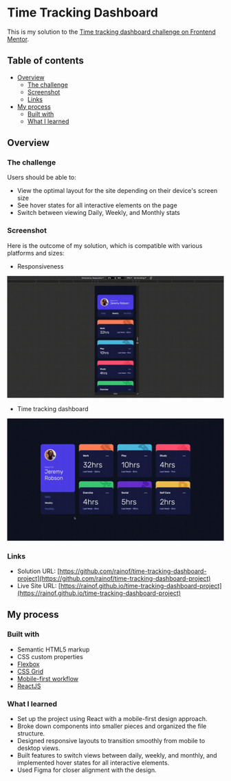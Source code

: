 # Time Tracking Dashboard

This is my solution to the [Time tracking dashboard challenge on Frontend Mentor](https://www.frontendmentor.io/challenges/time-tracking-dashboard-UIQ7167Jw).

## Table of contents

- [Overview](#overview)
  - [The challenge](#the-challenge)
  - [Screenshot](#screenshot)
  - [Links](#links)
- [My process](#my-process)
  - [Built with](#built-with)
  - [What I learned](#what-i-learned)

## Overview

### The challenge

Users should be able to:

- View the optimal layout for the site depending on their device's screen size
- See hover states for all interactive elements on the page
- Switch between viewing Daily, Weekly, and Monthly stats

### Screenshot

Here is the outcome of my solution, which is compatible with various platforms and sizes:

- Responsiveness

![Solution](./solution/responsive-solution.gif)

- Time tracking dashboard

![Solution](./solution/link-solution.gif)

### Links

- Solution URL: [https://github.com/rainof/time-tracking-dashboard-project](https://github.com/rainof/time-tracking-dashboard-project)
- Live Site URL: [https://rainof.github.io/time-tracking-dashboard-project](https://rainof.github.io/time-tracking-dashboard-project)

## My process

### Built with

- Semantic HTML5 markup
- CSS custom properties
- [Flexbox](https://developer.mozilla.org/en-US/docs/Learn/CSS/CSS_layout/Flexbox/)
- [CSS Grid](https://developer.mozilla.org/en-US/docs/Learn/CSS/CSS_layout/Grids)
- [Mobile-first workflow](https://developer.mozilla.org/en-US/docs/Glossary/Mobile_First)
- [ReactJS](https://reactjs.org/)

### What I learned

- Set up the project using React with a mobile-first design approach.
- Broke down components into smaller pieces and organized the file structure.
- Designed responsive layouts to transition smoothly from mobile to desktop views.
- Built features to switch views between daily, weekly, and monthly, and implemented hover states for all interactive elements.
- Used Figma for closer alignment with the design.
